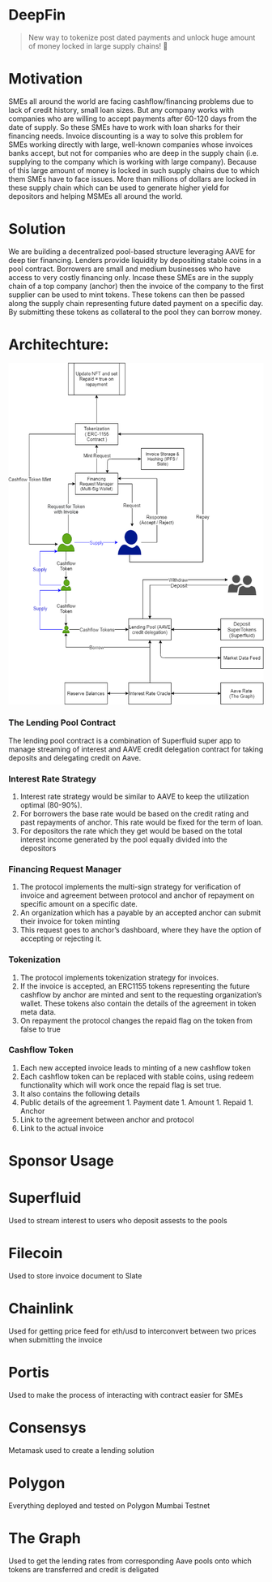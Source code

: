 # DeepFin

> New way to tokenize post dated payments and unlock huge amount of money locked in large supply chains! 🚀

# Motivation
  SMEs all around the world are facing cashflow/financing problems due to lack of credit history, small loan sizes. But any company works with companies who are willing to accept payments after 60-120 days from the date of supply. So these SMEs have to work with loan sharks for their financing needs. Invoice discounting is a way to solve this problem for SMEs working directly with large, well-known companies whose invoices banks accept, but not for companies who are deep in the supply chain (i.e. supplying to the company which is working with large company). Because of this large amount of money is locked in such supply chains due to which them SMEs have to face issues. More than millions of dollars are locked in these supply chain which can be used to generate higher yield for depositors and helping MSMEs all around the world. 

# Solution
  We are building a decentralized pool-based structure leveraging AAVE for deep tier financing. Lenders provide liquidity by depositing stable coins in a pool contract. Borrowers are small and medium businesses who have access to very costly financing only. Incase these SMEs are in the supply chain of a top company (anchor) then the invoice of the company to the first supplier can be used to mint tokens. These tokens can then be passed along the supply chain representing future dated payment on a specific day. By submitting these tokens as collateral to the pool they can borrow money.

# Architechture:

![image](https://github.com/ShreyPaharia/DeepFinV1/blob/v1_ethodyssey/DeepFinChain.png)

### The Lending Pool Contract
The lending pool contract is a combination of Superfluid super app to manage streaming of interest and AAVE credit delegation contract for taking deposits and delegating credit on Aave.	

### Interest Rate Strategy
1.	Interest rate strategy would be similar to AAVE to keep the utilization optimal (80-90%). 
1.	For borrowers the base rate would be based on the credit rating and past repayments of anchor. This rate would be fixed for the term of loan. 
1.	For depositors the rate which they get would be based on the total interest income generated by the pool equally divided into the depositors

### Financing Request Manager
1.	The protocol implements the multi-sign strategy for verification of invoice and agreement between protocol and anchor of repayment on specific amount on a specific date.
1.	An organization which has a payable by an accepted anchor can submit their invoice for token minting
1.	This request goes to anchor’s dashboard, where they have the option of accepting or rejecting it.

### Tokenization
1.	The protocol implements tokenization strategy for invoices. 
1.	If the invoice is accepted, an ERC1155 tokens representing the future cashflow by anchor are minted and sent to the requesting organization’s wallet. These tokens also contain the details of the agreement in token meta data.
1.	On repayment the protocol changes the repaid flag on the token from false to true

### Cashflow Token
1.	Each new accepted invoice leads to minting of a new cashflow token
1.	Each cashflow token can be replaced with stable coins, using redeem functionality which will work once the repaid flag is set true.
1.	It also contains the following details
  1.	Public details of the agreement
    1.	Payment date
    1.	Amount
    1.	Repaid
    1.	Anchor
  1.	Link to the agreement between anchor and protocol
  1.	Link to the actual invoice


# Sponsor Usage 

# Superfluid
  Used to stream interest to users who deposit assests to the pools
  
# Filecoin
  Used to store invoice document to Slate 
  
# Chainlink
  Used for getting price feed for eth/usd to interconvert between two prices when submitting the invoice
  
# Portis
  Used to make the process of interacting with contract easier for SMEs

# Consensys
  Metamask used to create a lending solution
  
# Polygon
  Everything deployed and tested on Polygon Mumbai Testnet

# The Graph
  Used to get the lending rates from corresponding Aave pools onto which tokens are transferred and credit is deligated
